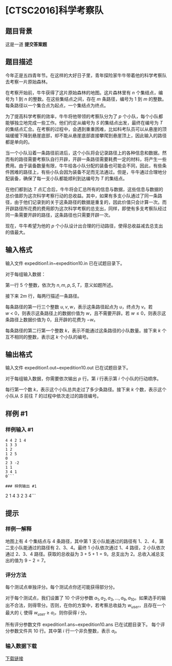 # [CTSC2016]科学考察队

## 题目背景

这是一道 **提交答案题**

## 题目描述

今年正是五四青年节。在这样的大好日子里，青年探险家牛牛带着他的科学考察队去考察一片原始森林。

在考察开始前，牛牛获得了这片原始森林的地图。这片森林里有 $n$ 个集结点，编号为 $1$ 到 $n$ 的整数。在这些集结点之间，存在 $m$ 条路径，编号为 $1$ 到 $m$ 的整数。每条路径以一个集合点为起点，一个集结点为终点。

为了提高科学考察的效率，牛牛将他带领的考察队分为了 $p$ 个小队，每个小队都能够独立地完成一些工作。他们约定从编号为 $S$ 的集结点出发，最终在编号为 $T$ 的集结点汇合。在考察的过程中，会遇到重重困难，比如科考队员可以从悬崖的顶端缓缓下降到悬崖底部，却不能从悬崖底部直接攀爬到悬崖顶上，因此输入的路径都是单向的。

当一个小队沿着一条路径前进后，这个小队将会记录路径上的各种信息和数据。然而有的路径需要考察队自行开辟，开辟一条路径需要耗费一定的材料，将产生一些费用。由于装备数量有限，牛牛给各小队分配的装备也可能会不同，因此，有些条件困难的路径上，有些小队会因为装备不足而无法通过。但是，牛牛通过合理地分配装备，确保了每一支小队都能顺利到达编号为 $T$ 的集结点。

在他们都到达 $T$ 点汇合后，牛牛将会汇总所有的信息与数据，这些信息与数据的总价值即为这次科学考察行动的总收益。其中，如果有多支小队通过了同一条路径，由于他们记录到的关于这条路径的数据是重复的，因此价值只会计算一次。而开辟路径所花费的费用即为这次科学考察的总支出，同样，即使有多支考察队经过同一条需要开辟的路径，这条路径也只需要开辟一次。

现在，牛牛希望为他的 $p$ 个小队设计出合理的行动路径，使得总收益减去总支出的值最大。

## 输入格式

输入文件 expedition1.in~expedition10.in 已在试题目录下。

对于每组输入数据：

第一行 $5$ 个整数，依次为 $n,m,p,S,T$，意义如题所述。

接下来 $2m$ 行，每两行描述一条路径。

每条路径的第一行三个整数 $u,v,w$，表示这条路径起点为 $u$，终点为 $v$。若 $w~<~0$，则表示这条路径上的数据价值为 $w$，且不需要开辟。若 $w \leq 0$，则表示这条路径上数据价值为 $0$，且开辟的花费为 $-w$。

每条路径的第二行第一个整数 $k$，表示不能通过这条路径的小队数量。接下来 $k$ 个互不相同的整数，表示这 $k$ 个小队的编号。

## 输出格式

输入文件 expedition1.out~expedition10.out 已在试题目录下。

对于每组输入数据，你需要依次输出 $p$ 行。第 $i$ 行表示第 $i$ 个小队的行动顺序。

每行第一个数 $k$，表示这个小队总共走过了多少条路径。接下来 $k$ 个数，表示这个小队从 $S$ 前往 $T$ 的过程中依次走过的路径编号。

## 样例 #1

### 样例输入 #1
```
4 4 2 1 4
1 3 3
1 2
1 2 5
0
2 3 -2
1 1 
3 4 1
0```

### 样例输出 #1

```
2 1 4
3 2 3 4```

## 提示

### 样例一解释

地图上有 $4$ 个集结点与 $4$ 条路径，其中第 $1$ 支小队能通过的路径有 $1、2、4$，第二支小队能通过的路径有 $2、3、4$。最终 $1$ 小队依次通过 $1、4$ 路径，$2$ 小队依次通过 $2、3、4$ 路径。获取的总收益为 $3+5+1=9$。总支出为 $2$。总收入减总支出的值为 $9-2=7$。

### 评分方法

每个测试点单独评分。每个测试点你还可能获得部分分。

对于每个测试点，我们设置了 $10$ 个评分参数 $a_1,a_2,a_3,…,a_9,a_{10}$。如果选手的输出不合法，则得零分。否则，在你的方案中，若考察总收益为 $w_{user}$，且存在一个最大的 $i$, 使得 $w_{user}~\geq~a_{i}$，则你获得 $i$ 分。

所有评分参数文件 expedition1.ans~expedition10.ans 已在试题目录下。
每个评分参数文件共 $10$ 行。其中第 $i$ 行一个非负整数，表示 $a_i$。

### 输入数据下载

[下载链接](https://share.weiyun.com/52vCCzr)
